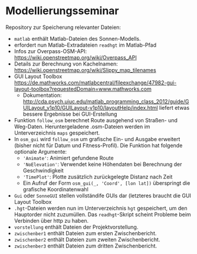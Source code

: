 # Modellierungsseminar

Repository zur Speicherung relevanter Dateien:

* `matlab` enthält Matlab-Dateien des Sonnen-Modells.
 * erfordert nun Matlab-Extradateien `readhgt` im Matlab-Pfad
 * Infos zur Overpass-OSM-API: https://wiki.openstreetmap.org/wiki/Overpass_API
 * Details zur Berechnung von Kachelnamen: https://wiki.openstreetmap.org/wiki/Slippy_map_tilenames
 * GUI Layout Toolbox https://de.mathworks.com/matlabcentral/fileexchange/47982-gui-layout-toolbox?requestedDomain=www.mathworks.com
    * Dokumentation: http://cda.psych.uiuc.edu/matlab_programming_class_2012/guide/GUILayout_v1p10/GUILayout-v1p10/layoutHelp/index.html
   liefert etwas bessere Ergebnisse bei GUI-Erstellung
 * Funktion `follow_osm` berechnet Route ausgehend von Straßen- und Weg-Daten.
   Heruntergeladene .osm-Dateien werden im Unterverzeichnis `maps` gespeichert.
 * In `osm_gui` wird `follow_osm` um grafische Ein- und Ausgabe erweitert (bisher nicht für Datum
   und Fitness-Profil). Die Funktion hat folgende optionale Argumente:
    * `'Animate'`: Animiert gefundene Route
    * `'NoElevation'`: Verwendet keine Höhendaten bei Berechnung der Geschwindigkeit
    * `'TimePlot'`: Plotte zusätzlich zurückgelegte Distanz nach Zeit
    * Ein Aufruf der Form `osm_gui(_, 'Coord', [lon lat])` überspringt die grafische
      Koordinatenwahl
 * `Gui` oder `SonneGUI` stellen vollständife GUIs dar (letzteres braucht die GUI Layout Toolbox
 * `.hgt`-Dateien werden nun im Unterverzeichnis `hgt` gespeichert, um den Hauptorder
   nicht zuzumüllen. Das `readhgt`-Skript scheint Probleme beim Verbinden über http zu
   haben.
* `vorstellung` enthält Dateien der Projektvorstellung.
* `zwischenber1` enthält Dateien zum ersten Zwischenbericht.
* `zwischenber2` enthält Dateien zum zweiten Zwischenbericht.
* `zwischenber3` enthält Dateien zum dritten Zwischenbericht.
